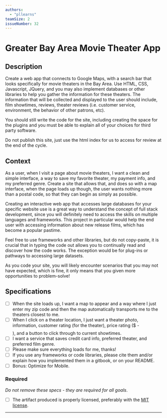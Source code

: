 ```yaml
---
authors:
  - "pllearns"
teamSize: 2
issueNumber: 32
---
```


# Greater Bay Area Movie Theater App

## Description

Create a web app that connects to Google Maps, with a search bar that looks specifically for movie theaters in the Bay Area. Use HTML, CSS, Javascript, JQuery, and you may also implement databases or other libraries to help you gather the information for these theaters. The information that will be collected and displayed to the user should include, film showtimes, reviews, theater reviews (i.e. customer service, environment, the behavior of other patrons, etc).

You should still write the code for the site, including creating the space for the plugins and you must be able to explain all of your choices for third party software. 

Do not publish this site, just use the html index for us to access for review at the end of the cycle. 
## Context

As a user, when I visit a page about movie theaters, I want a clean and simple interface, a way to save my favorite theater, my payment info, and my preferred genre. Create a site that allows that, and does so with a map interface, when the page loads up though, the user wants nothing more than a postal code, so that they can begin as simply as possible. 

Creating an interactive web app that accesses large databases for your specific website use is a great way to understand the concept of full stack development, since you will definitely need to access the skills on multiple languages and frameworks. This project in particular would help the end user with accessing information about new release films, which has become a popular pastime. 

Feel free to use frameworks and other libraries, but do not copy-paste, it is crucial that in typing the code out allows you to continually read and discover how the code works. The exception would be for plug-ins or pathways to accessing large datasets.

As you code your site, you will likely encounter scenarios that you may not have expected, which is fine, it only means that you given more opportunities to problem-solve!
## Specifications
- [ ] When the site loads up, I want a map to appear and a way where I just enter my zip code and then the map automatically transports me to the theaters closest to me.
- [ ] When I click on a theater location, I just want a theater photo, information, customer rating (for the theater), price rating ($ - $$$$), and a button to click through to current showtimes. 
- [ ] I want a  service that saves credit card info, preferred theater, and preferred film genre. 
- [ ] Please make sure everything loads for me, thanks!
- [ ] If you use any frameworks or code libraries, please cite them and/or explain how you implemented them in a gitbook, or on your README.
- [ ] Bonus: Optimize for Mobile. 
### Required

_Do not remove these specs - they are required for all goals_.
- [ ] The artifact produced is properly licensed, preferably with the [MIT license](https://opensource.org/licenses/MIT).

---





